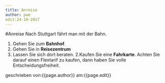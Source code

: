 ```yaml
---
title: Anreise
author: pwe
edit:24-10-2017
---
```

#Anreise
Nach Stuttgart fährt man mit der Bahn.
1. Gehen Sie zum **Bahnhof**.
  1. Gehen Sie in **Reisezentrum**
  2. Lassen Sie sich dort beraten.
2.Kaufen Sie eine **Fahrkarte**. Achten Sie darauf einen Flextarif zu kaufen, dann haben Sie volle Entscheidungsfreiheit.

geschrieben von:{{page.author}}
am:{{page.edit}}


